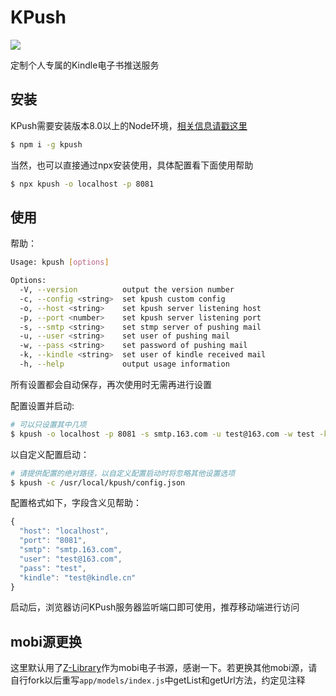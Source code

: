# KPush

[![](https://img.shields.io/npm/v/kpush.svg)](https://www.npmjs.com/package/kpush)

定制个人专属的Kindle电子书推送服务

## 安装

KPush需要安装版本8.0以上的Node环境，[相关信息请戳这里](https://nodejs.org/en/download/current/)

```bash
$ npm i -g kpush
```

当然，也可以直接通过npx安装使用，具体配置看下面使用帮助

```bash
$ npx kpush -o localhost -p 8081
```

## 使用

帮助：

```bash
Usage: kpush [options]

Options:
  -V, --version          output the version number
  -c, --config <string>  set kpush custom config
  -o, --host <string>    set kpush server listening host
  -p, --port <number>    set kpush server listening port
  -s, --smtp <string>    set stmp server of pushing mail
  -u, --user <string>    set user of pushing mail
  -w, --pass <string>    set password of pushing mail
  -k, --kindle <string>  set user of kindle received mail
  -h, --help             output usage information
```

所有设置都会自动保存，再次使用时无需再进行设置

配置设置并启动:

```bash
# 可以只设置其中几项
$ kpush -o localhost -p 8081 -s smtp.163.com -u test@163.com -w test -k test@kindle.cn
```

以自定义配置启动：

```bash
# 请提供配置的绝对路径，以自定义配置启动时将忽略其他设置选项
$ kpush -c /usr/local/kpush/config.json
```

配置格式如下，字段含义见帮助：

```js
{
  "host": "localhost",
  "port": "8081",
  "smtp": "smtp.163.com",
  "user": "test@163.com",
  "pass": "test",
  "kindle": "test@kindle.cn"
}
```

启动后，浏览器访问KPush服务器监听端口即可使用，推荐移动端进行访问

## mobi源更换

这里默认用了[Z-Library](https://3lib.net)作为mobi电子书源，感谢一下。若更换其他mobi源，请自行fork以后重写`app/models/index.js`中getList和getUrl方法，约定见注释
